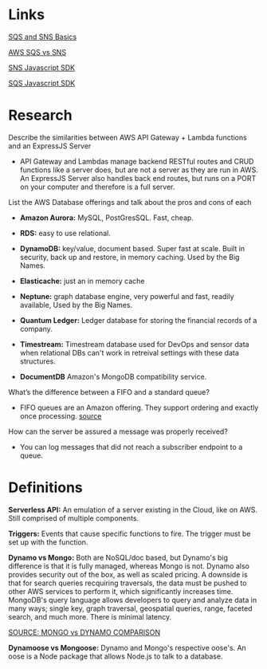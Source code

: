 # Links

[SQS and SNS Basics](https://www.youtube.com/watch?v=UesxWuZMZqI)

[AWS SQS vs SNS](https://medium.com/awesome-cloud/aws-difference-between-sqs-and-sns-61a397bf76c5)

[SNS Javascript SDK](https://docs.aws.amazon.com/AWSJavaScriptSDK/latest/AWS/SNS.html)

[SQS Javascript SDK](https://docs.aws.amazon.com/AWSJavaScriptSDK/latest/AWS/SQS.html)


# Research

Describe the similarities between AWS API Gateway + Lambda functions and an ExpressJS Server

- API Gateway and Lambdas manage backend RESTful routes and CRUD functions like a server does, but are not a server as they are run in AWS. An ExpressJS Server also handles back end routes, but runs on a PORT on your computer and therefore is a full server.

List the AWS Database offerings and talk about the pros and cons of each

- **Amazon Aurora:** MySQL, PostGresSQL. Fast, cheap.

- **RDS:** easy to use relational.

- **DynamoDB:** key/value, document based. Super fast at scale. Built in security, back up and restore, in memory caching. Used by the Big Names.

- **Elasticache:** just an in memory cache

- **Neptune:** graph database engine, very powerful and fast, readily available, Used by the Big Names.

- **Quantum Ledger:** Ledger database for storing the financial records of a company.

- **Timestream:** Timestream database used for DevOps and sensor data when relational DBs can't work in retreival settings with these data structures.

- **DocumentDB** Amazon's MongoDB compatibility service.

What’s the difference between a FIFO and a standard queue?

- FIFO queues are an Amazon offering. They support ordering and exactly once processing. [source](https://aws.amazon.com/about-aws/whats-new/2016/11/amazon-sqs-introduces-fifo-queues-with-exactly-once-processing-and-lower-prices-for-standard-queues/#:~:text=FIFO%20queues%20have%20essentially%20the,being%20received%20by%20message%20consumers.)

How can the server be assured a message was properly received?

- You can log messages that did not reach a subscriber endpoint to a queue.

# Definitions

**Serverless API:** An emulation of a server existing in the Cloud, like on AWS. Still comprised of multiple components.

**Triggers:** Events that cause specific functions to fire. The trigger must be set up with the function.

**Dynamo vs Mongo:** Both are NoSQL/doc based, but Dynamo's big difference is that it is fully managed, whereas Mongo is not. Dynamo also provides security out of the box, as well as scaled pricing. A downside is that for search queries recquiring traversals, the data must be pushed to other AWS services to perform it, which significantly increases time. MongoDB's query language allows developers to query and analyze data in many ways; single key, graph traversal, geospatial queries, range, faceted search, and much more. There is minimal latency.

[SOURCE: MONGO vs DYNAMO COMPARISON](https://www.xplenty.com/blog/dynamodb-vs-mongodb-differences/)


**Dynamoose vs Mongoose:** Dynamo and Mongo's respective oose's. An oose is a Node package that allows Node.js to talk to a database. 
